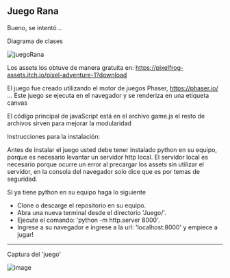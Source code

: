 Juego Rana
-
Bueno, se intentó...

Diagrama de clases

![juegoRana](https://github.com/user-attachments/assets/67ee41c0-9431-48be-9d6a-48590c96d656)

Los assets los obtuve de manera gratuita en: https://pixelfrog-assets.itch.io/pixel-adventure-1?download

El juego fue creado utilizando el motor de juegos Phaser, https://phaser.io/ ... Este juego se ejecuta en el navegador y se renderiza en una etiqueta canvas 

El código principal de javaScript está en el archivo game.js el resto de archivos sirven para mejorar la modularidad

Instrucciones para la instalación:

Antes de instalar el juego usted debe tener instalado python en su equipo, porque es necesario levantar un servidor http local. El servidor local es necesario porque 
ocurre un error al precargar los assets sin utilizar el servidor, en la consola del navegador solo dice que es por temas de seguridad. 

Si ya tiene python en su equipo haga lo siguiente

- Clone o descarge el repositorio en su equipo.
- Abra una nueva terminal desde el directorio 'Juego/'.
- Ejecute el comando: 'python -m http.server 8000'.
- Ingrese a su navegador e ingrese a la url: 'localhost:8000' y empiece a jugar!

--------------------------------------------------------------------------------------------------------------------------------------------------------------------
Captura del 'juego'

![image](https://github.com/user-attachments/assets/efef3240-1c74-4b8e-adc8-e03f00e4da07)


